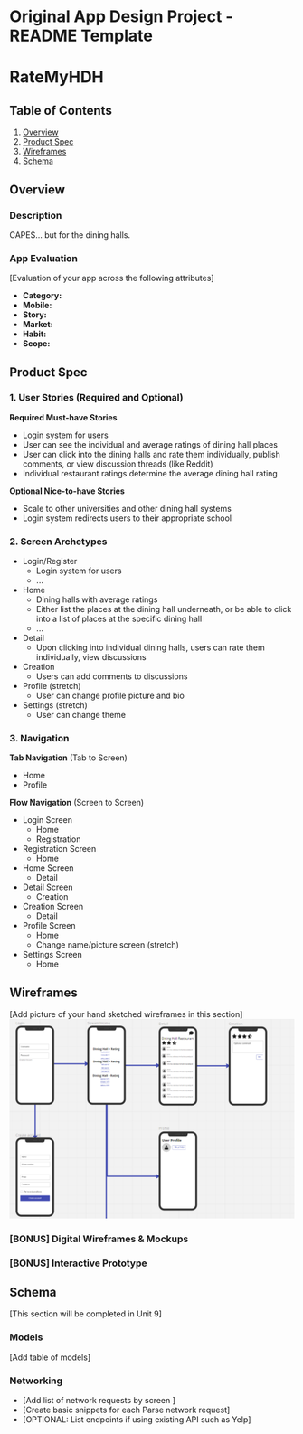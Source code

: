 Original App Design Project - README Template
===

# RateMyHDH

## Table of Contents
1. [Overview](#Overview)
1. [Product Spec](#Product-Spec)
1. [Wireframes](#Wireframes)
2. [Schema](#Schema)

## Overview
### Description
CAPES... but for the dining halls.

### App Evaluation
[Evaluation of your app across the following attributes]
- **Category:**
- **Mobile:**
- **Story:**
- **Market:**
- **Habit:**
- **Scope:**

## Product Spec

### 1. User Stories (Required and Optional)

**Required Must-have Stories**

* Login system for users
* User can see the individual and average ratings of dining hall places
* User can click into the dining halls and rate them individually, publish comments, or view discussion threads (like Reddit)
* Individual restaurant ratings determine the average dining hall rating

**Optional Nice-to-have Stories**

* Scale to other universities and other dining hall systems
* Login system redirects users to their appropriate school

### 2. Screen Archetypes

* Login/Register
   * Login system for users
   * ...
* Home
   * Dining halls with average ratings
   * Either list the places at the dining hall underneath, or be able to click into a list of places at the specific dining hall
   * ...
* Detail
    * Upon clicking into individual dining halls, users can rate them individually, view discussions
* Creation
    * Users can add comments to discussions
* Profile (stretch)
    * User can change profile picture and bio
* Settings (stretch)
    * User can change theme

### 3. Navigation

**Tab Navigation** (Tab to Screen)

* Home
* Profile

**Flow Navigation** (Screen to Screen)

* Login Screen
    * Home
    * Registration
* Registration Screen
    * Home
* Home Screen
    * Detail
* Detail Screen
    * Creation
* Creation Screen
    * Detail
* Profile Screen
    * Home
    * Change name/picture screen (stretch)
* Settings Screen
    * Home

## Wireframes
[Add picture of your hand sketched wireframes in this section]
<img src="wireframe_img1.png" width=600>

### [BONUS] Digital Wireframes & Mockups

### [BONUS] Interactive Prototype

## Schema 
[This section will be completed in Unit 9]
### Models
[Add table of models]
### Networking
- [Add list of network requests by screen ]
- [Create basic snippets for each Parse network request]
- [OPTIONAL: List endpoints if using existing API such as Yelp]
